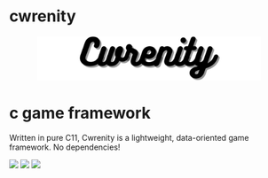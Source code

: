 # cwrenity

<p align="center">
<img src="branding/banner.png" alt="cwrenity logo" width="80%" height="80%">
</p>

# c game framework
Written in pure C11, Cwrenity is a lightweight, data-oriented game framework. No dependencies!

<p float="left">
  <img src="https://img.shields.io/github/license/kelestial/cwrenity?style=flat-square">
  <img src="https://img.shields.io/github/repo-size/kelestial/cwrenity?color=pink&style=flat-square"> 
  <img src="https://img.shields.io/github/languages/top/kelestial/cwrenity?color=white&label=C11&style=flat-square">
</p>
